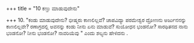+++
title = "10 ಕಣ್ಡು ಮಾಡುವುದೇನು"

+++
10. "ಕಂಡು ಮಾಡುವುದೇನು? ಭೀಷ್ಮರು ಕಾಣಲಿಲ್ಲವೆ? ಚಾಪವಿದ್ಯಾ ಪರಮೇಶ್ವರ ದ್ರೋಣನು ಅರ್ಜುನನನ್ನು ಕಾಣಲಿಲ್ಲವೇ? ರಣಾಗ್ರದಲ್ಲಿ ಅವನನ್ನು ಕಂಡು ನೀನು ಏನು ಮಾಡುವೆ? ಸುಯೋಧನ ಭಂಡನೋ? ಸಾರಥಿತನದ ನಾನು ಭಂಡನೋ? ನೀನು ಭಂಡನೋ? ನಾವರಿಯೆವು " ಎಂದು ಶಲ್ಯನು ಹೇಳಿದನು .